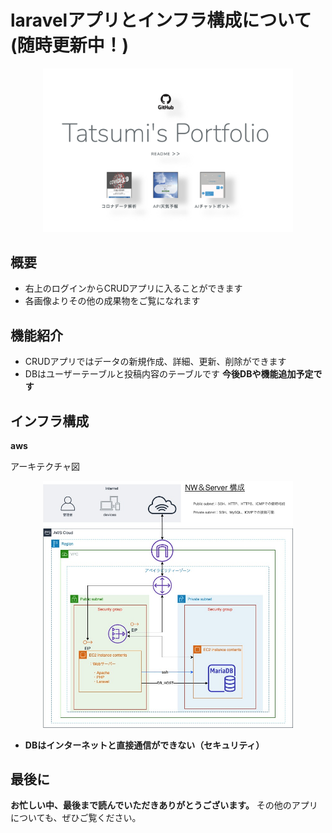 # laravelアプリとインフラ構成について　　(随時更新中！)

<p align="center">
    <a href="http://ec2-35-72-191-104.ap-northeast-1.compute.amazonaws.com/" target="blank">
    <img src="https://github.com/Tatsumi-I/laravel_app/blob/master/SS_pf_top.png?raw=true" width="400"></a>
</p>


## 概要

- 右上のログインからCRUDアプリに入ることができます
- 各画像よりその他の成果物をご覧になれます

## 機能紹介

- CRUDアプリではデータの新規作成、詳細、更新、削除ができます
- DBはユーザーテーブルと投稿内容のテーブルです
**今後DBや機能追加予定です**

## インフラ構成
**aws**

アーキテクチャ図
<p align="center">
<img src="https://github.com/Tatsumi-I/laravel_app/blob/master/aws%E6%A7%8B%E6%88%90%E5%9B%B3.jpg" width="400"> 
</p>

- **DBはインターネットと直接通信ができない（セキュリティ）**


## 最後に
**お忙しい中、最後まで読んでいただきありがとうございます。**
その他のアプリについても、ぜひご覧ください。

